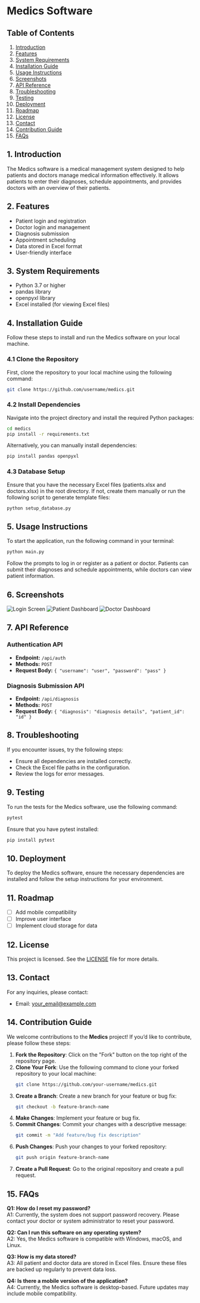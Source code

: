 
# Medics Software

## Table of Contents
1. [Introduction](#1-introduction)
2. [Features](#2-features)
3. [System Requirements](#3-system-requirements)
4. [Installation Guide](#4-installation-guide)
5. [Usage Instructions](#5-usage-instructions)
6. [Screenshots](#6-screenshots)
7. [API Reference](#7-api-reference)
8. [Troubleshooting](#8-troubleshooting)
9. [Testing](#9-testing)
10. [Deployment](#10-deployment)
11. [Roadmap](#11-roadmap)
12. [License](#12-license)
13. [Contact](#13-contact)
14. [Contribution Guide](#14-contribution-guide)
15. [FAQs](#15-faqs)

## 1. Introduction
The Medics software is a medical management system designed to help patients and doctors manage medical information effectively. It allows patients to enter their diagnoses, schedule appointments, and provides doctors with an overview of their patients.

## 2. Features
- Patient login and registration
- Doctor login and management
- Diagnosis submission
- Appointment scheduling
- Data stored in Excel format
- User-friendly interface

## 3. System Requirements
- Python 3.7 or higher
- pandas library
- openpyxl library
- Excel installed (for viewing Excel files)

## 4. Installation Guide
Follow these steps to install and run the Medics software on your local machine.

### 4.1 Clone the Repository
First, clone the repository to your local machine using the following command:
```bash
git clone https://github.com/username/medics.git
```

### 4.2 Install Dependencies
Navigate into the project directory and install the required Python packages:
```bash
cd medics
pip install -r requirements.txt
```
Alternatively, you can manually install dependencies:
```bash
pip install pandas openpyxl
```

### 4.3 Database Setup
Ensure that you have the necessary Excel files (patients.xlsx and doctors.xlsx) in the root directory. If not, create them manually or run the following script to generate template files:
```bash
python setup_database.py
```

## 5. Usage Instructions
To start the application, run the following command in your terminal:
```bash
python main.py
```

Follow the prompts to log in or register as a patient or doctor. Patients can submit their diagnoses and schedule appointments, while doctors can view patient information.

## 6. Screenshots
![Login Screen](screenshots/login.png)
![Patient Dashboard](screenshots/patient_dashboard.png)
![Doctor Dashboard](screenshots/doctor_dashboard.png)

## 7. API Reference
### Authentication API
- **Endpoint:** `/api/auth`
- **Methods:** `POST`
- **Request Body:** `{ "username": "user", "password": "pass" }`

### Diagnosis Submission API
- **Endpoint:** `/api/diagnosis`
- **Methods:** `POST`
- **Request Body:** `{ "diagnosis": "diagnosis details", "patient_id": "id" }`

## 8. Troubleshooting
If you encounter issues, try the following steps:
- Ensure all dependencies are installed correctly.
- Check the Excel file paths in the configuration.
- Review the logs for error messages.

## 9. Testing
To run the tests for the Medics software, use the following command:
```bash
pytest
```

Ensure that you have pytest installed:
```bash
pip install pytest
```

## 10. Deployment
To deploy the Medics software, ensure the necessary dependencies are installed and follow the setup instructions for your environment.

## 11. Roadmap
- [ ] Add mobile compatibility
- [ ] Improve user interface
- [ ] Implement cloud storage for data

## 12. License
This project is licensed. See the [LICENSE](LICENSE) file for more details.

## 13. Contact
For any inquiries, please contact:
- Email: your_email@example.com

## 14. Contribution Guide
We welcome contributions to the **Medics** project! If you’d like to contribute, please follow these steps:

1. **Fork the Repository**: Click on the "Fork" button on the top right of the repository page.
2. **Clone Your Fork**: Use the following command to clone your forked repository to your local machine:
   ```bash
   git clone https://github.com/your-username/medics.git
   ```
3. **Create a Branch**: Create a new branch for your feature or bug fix:
   ```bash
   git checkout -b feature-branch-name
   ```
4. **Make Changes**: Implement your feature or bug fix.
5. **Commit Changes**: Commit your changes with a descriptive message:
   ```bash
   git commit -m "Add feature/bug fix description"
   ```
6. **Push Changes**: Push your changes to your forked repository:
   ```bash
   git push origin feature-branch-name
   ```
7. **Create a Pull Request**: Go to the original repository and create a pull request.

## 15. FAQs
**Q1: How do I reset my password?**  
A1: Currently, the system does not support password recovery. Please contact your doctor or system administrator to reset your password.

**Q2: Can I run this software on any operating system?**  
A2: Yes, the Medics software is compatible with Windows, macOS, and Linux.

**Q3: How is my data stored?**  
A3: All patient and doctor data are stored in Excel files. Ensure these files are backed up regularly to prevent data loss.

**Q4: Is there a mobile version of the application?**  
A4: Currently, the Medics software is desktop-based. Future updates may include mobile compatibility.
